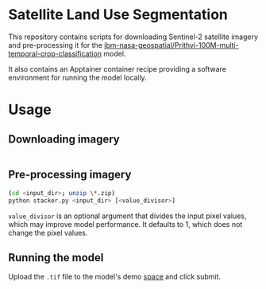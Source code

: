 # Satellite Land Use Segmentation

This repository contains scripts for downloading Sentinel-2 satellite imagery and
pre-processing it for the 
[ibm-nasa-geospatial/Prithvi-100M-multi-temporal-crop-classification](https://huggingface.co/ibm-nasa-geospatial/Prithvi-100M-multi-temporal-crop-classification) model.

It also contains an Apptainer container recipe providing a software environment for
running the model locally.

# Usage

## Downloading imagery

``` sh
```

## Pre-processing imagery

``` sh
(cd <input_dir>; unzip \*.zip)
python stacker.py <input_dir> [<value_divisor>]
```

`value_divisor` is an optional argument that divides the input pixel values, which may
improve model performance. It defaults to 1, which does not change the pixel values.

## Running the model

Upload the `.tif` file to the model's demo [space](https://huggingface.co/spaces/ibm-nasa-geospatial/Prithvi-100M-multi-temporal-crop-classification-demo) and click submit.
